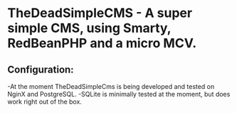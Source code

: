 TheDeadSimpleCMS - A super simple CMS, using Smarty, RedBeanPHP and a micro MCV.
================
Configuration:
--------------
-At the moment TheDeadSimpleCms is being developed and tested on NginX and PostgreSQL.
-SQLite is minimally tested at the moment, but does work right out of the box.

